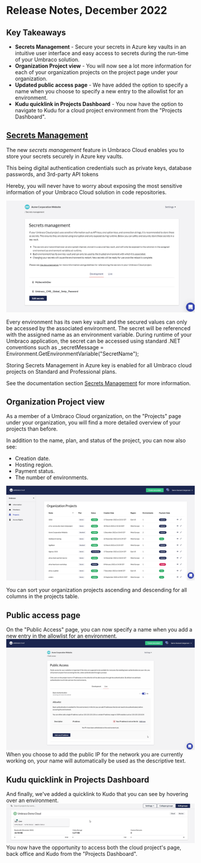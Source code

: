 # Release Notes, December 2022

## Key Takeaways

* **Secrets Management** - Secure your secrets in Azure key vaults in an intuitive user interface and easy access to secrets during the run-time of your Umbraco solution.
* **Organization Project view** - You will now see a lot more information for each of your organization projects on the project page under your organization.
* **Updated public access page** - We have added the option to specify a name when you choose to specify a new entry to the allowlist for an environment.
* **Kudu quicklink in Projects Dashboard** - You now have the option to navigate to Kudu for a cloud project environment from the "Projects Dashboard".

## [Secrets Management](../set-up/project-settings/secrets-management.md)

The new _secrets management_ feature in Umbraco Cloud enables you to store your secrets securely in Azure key vaults.

This being digital authentication credentials such as private keys, database passwords, and 3rd-party API tokens

Hereby, you will never have to worry about exposing the most sensitive information of your Umbraco Cloud solution in code repositories.

![SecretsManagementExample](images/SecretsManagementExample2.gif)

Every environment has its own key vault and the secured values can only be accessed by the associated environment. The secret will be referenced with the assigned name as an environment variable. During runtime of your Umbraco application, the secret can be accessed using standard .NET conventions such as
_secretMessage = Environment.GetEnvironmentVariable("SecretName");

Storing Secrets Management in Azure key is enabled for all Umbraco cloud projects on Standard and Professional plans. 

See the documentation section [Secrets Management](https://docs.umbraco.com/umbraco-cloud/set-up/project-settings/secrets-management) for more information.

## Organization Project view

As a member of a Umbraco Cloud organization, on the "Projects" page under your organization, you will find a more detailed overview of your projects than before.

In addition to the name, plan, and status of the project, you can now also see:
- Creation date.
- Hosting region.
- Payment status.
- The number of environments.

![ProjectsDashboardHoverEnvironment](images/OrganizationProjects.png)

You can sort your organization projects ascending and descending for all columns in the projects table.

## Public access page

On the "Public Access" page, you can now specify a name when you add a new entry in the allowlist for an environment.
![PublicAccessV2](images/PublicAccessV2.gif)
When you choose to add the public IP for the network you are currently working on, your name will automatically be used as the descriptive text.


## Kudu quicklink in Projects Dashboard

And finally, we've added a quicklink to Kudo that you can see by hovering over an environment.
![Kudu](images/Kudu.gif)
You now have the opportunity to access both the cloud project's page, back office and Kudo from the "Projects Dashboard".
